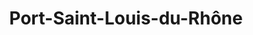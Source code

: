 ---
title: Port-Saint-Louis-du-Rhône
url: /port-saint-louis-du-rhone/
latitude: 43.389
longitude: 4.812
---